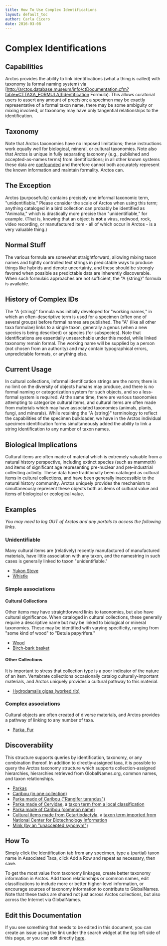 ```yaml
---
title: How To Use Complex Identifications
layout: default_toc
author: Carla Cicero
date: 2016-03-08
---
```

# Complex Identifications

## Capabilities

Arctos provides the ability to link identifications (what a thing is called) with taxonomy (a formal naming system) via [http://arctos.database.museum/info/ctDocumentation.cfm?table=CTTAXA_FORMULA](Identification Formula). This allows curatorial users to assert any amount of precision; a specimen may be exactly representative of a formal taxon name, there may be some ambiguity or mixing involved, or taxonomy may have only tangential relationships to the identification.

## Taxonomy

Note that Arctos taxonomies have no imposed limitations; these instructions work equally well for biological, mineral, or cultural taxonomies. Note also that Arctos is unique in fully separating taxonomy (e.g., published and accepted-as-names terms) from identifications; in all other known systems these data are [confounded](https://en.wikipedia.org/wiki/Confounding) and therefore cannot both accurately represent the known information and maintain formality. Arctos can.

## The Exception

Arctos (purposefully) contains precisely one informal taxonomic term, "unidentifiable." Please consider the scale of Arctos when using this term; anything cataloged in a bird collection can probably be identified as "Animalia," which is drastically more precise than "unidentifiable," for example. (That is, knowing that an object is **not** a virus, redwood, rock, video recording, or manufactured item - all of which occur in Arctos - is a very valuable thing.)

## Normal Stuff

The various formula are somewhat straightforward, allowing mixing taxon names and tightly controlled text strings in predictable ways to produce things like hybrids and denote uncertainty, and these should be strongly favored when possible as predictable data are inherently discoverable. When such formulaic approaches are not sufficient, the "A {string}" formula is available.

## History of Complex IDs

The "A {string}" formula was initially developed for "working names," in which an often-descriptive term is used for a specimen (often one of several groups) before formal names are published. The "A" (like all other taxa formulae) links to a single taxon, generally a genus (when a new species is being described) or species (for subspecies). Note that identifications are essentially unsearchable under this model, while linked taxonomy remain formal. The working name will be supplied by a person (not chosen from an authority) and may contain typographical errors, unpredictable formats, or anything else.

## Current Usage

In cultural collections, informal identification strings are the norm; there is no limit on the diversity of objects humans may produce, and there is no formal naming or categorization system for such objects, and so a less-formal system is required. At the same time, there are various taxonomies attempting to categorize cultural items, and cultural items are often made from materials which may have associated taxonomies (animals, plants, fungi, and minerals). While retaining the "A {string}" terminology to reflect the capabilities of the specimen bulkloader, we have in the Arctos individual specimen identification forms simultaneously added the ability to link a string identification to any number of taxon names.

## Biological Implications

Cultural items are often made of material which is extremely valuable from a natural history perspective, including extinct species (such as mammoth) and items of significant age representing pre-nuclear and pre-industrial collecting activity. These data have traditionally been cataloged as cultural items in cultural collections, and have been generally inaccessible to the natural history community. Arctos uniquely provides the mechanism to simultaneously represent these objects both as items of cultural value and items of biological or ecological value.

## Examples

_You may need to log OUT of Arctos and any portals to access the following links._

### Unidentifiable

Many cultural items are (relatively) recently manufactured of manufactured materials, have little association with any taxon, and the namestring in such cases is generally linked to taxon "unidentifiable."

* [Yukon Stove](http://arctos.database.museum/guid/UAM:EH:UA79-011-0002AE)
* [Whistle](http://arctos.database.museum/guid/UAM:EH:UA2009-020-0031)

### Simple associations

#### Cultural Collections

Other items may have straightforward links to taxonomies, but also have cultural significance. When cataloged in cultural collections, these generally require a descriptive name but may be linked to biological or mineral taxonomies. These may be identified with varying specificity, ranging from "some kind of wood" to "Betula papyrifera."

* [Wood](http://arctos.database.museum/guid/UAM:EH:0538-0002)
* [Birch-bark basket](http://arctos.database.museum/guid/UAM:EH:0595-5857)

#### Other Collections

It is important to stress that collection type is a poor indicator of the nature of an item. Vertebrate collections occasionally catalog culturally-important materials, and Arctos uniquely provides a cultural pathway to this material.

* [Hydrodamalis gigas (worked rib)](http://arctos.database.museum/guid/UAM:Mamm:63998)

### Complex associations

Cultural objects are often created of diverse materials, and Arctos provides a pathway of linking to any number of taxa.

* [Parka, Fur](http://arctos.database.museum/guid/UAM:EH:UA67-133-0001)

## Discoverability

This structure supports queries by identification, taxonomy, or any combination thereof. In addition to directly-assigned taxa, it is possible to query the Arctos taxonomy structure which supports collection-assigned hierarchies, hierarchies retrieved from GlobalNames.org, common names, and taxon relationships.

* [Parkas](http://goo.gl/cQjr6f)
* [Caribou (in one collection)](http://goo.gl/rzfxVK)
* [Parka made of Caribou ("Rangifer tarandus")](http://goo.gl/iuJvLC)
* [Parka made of Cervidae](http://goo.gl/eCYhuu), a [taxon term from a local classification](http://arctos.database.museum/name/Rangifer%20tarandus#Arctos)
* [Parka made of Caribou (common name)](http://goo.gl/LVbQfV)
* [Cultural items made from Cetartiodactyla](http://arctos.database.museum/SpecimenResults.cfm?taxon_name=Cetartiodactyla&collection_id=76), a [taxon term imported from National Center for Biotechnology Information](http://arctos.database.museum/name/alces%20alces#NCBI)
* [Mink (by an "unaccepted synonym")](http://goo.gl/ojx5KR)

## How To

Simply click the Identification tab from any specimen, type a (partial) taxon name in Associated Taxa, click Add a Row and repeat as necessary, then save.

To get the most value from taxonomy linkages, create better taxonomy information in Arctos. Add taxon relationships or common names, edit classifications to include more or better higher-level information, or encourage sources of taxonomy information to contribute to GlobalNames. Note that these tasks are shared not just across Arctos collections, but also across the Internet via GlobalNames.

## Edit this Documentation

If you see something that needs to be edited in this document, you can create an issue using the link under the search widget at the top left side of this page, or you can edit directly <a href="https://github.com/ArctosDB/documentation-wiki/edit/gh-pages/_how_to/How-to-Use-Complex-Identifications.markdown" target="_blank">here</a>.
